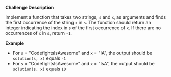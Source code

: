 **Challenge Description**

Implement a function that takes two strings, `s` and `x`, as arguments and finds the first occurrence of the string `x` in `s`. The function should return an integer indicating the index in `s` of the first occurrence of `x`. If there are no occurrences of `x` in `s`, return `-1`.

**Example**

- For `s` = "CodefightsIsAwesome" and `x` = "IA", the output should be `solution(s, x)` equals `-1`
- For `s` = "CodefightsIsAwesome" and `x` = "IsA", the output should be `solution(s, x)` equals `10`